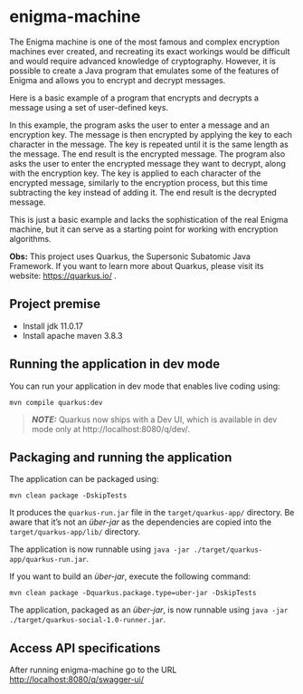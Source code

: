 # enigma-machine

The Enigma machine is one of the most famous and complex encryption machines ever created, and recreating its exact workings would be difficult and would require advanced knowledge of cryptography. However, it is possible to create a Java program that emulates some of the features of Enigma and allows you to encrypt and decrypt messages.

Here is a basic example of a program that encrypts and decrypts a message using a set of user-defined keys.

In this example, the program asks the user to enter a message and an encryption key. The message is then encrypted by applying the key to each character in the message. The key is repeated until it is the same length as the message. The end result is the encrypted message. The program also asks the user to enter the encrypted message they want to decrypt, along with the encryption key. The key is applied to each character of the encrypted message, similarly to the encryption process, but this time subtracting the key instead of adding it. The end result is the decrypted message.

This is just a basic example and lacks the sophistication of the real Enigma machine, but it can serve as a starting point for working with encryption algorithms.

**Obs:** This project uses Quarkus, the Supersonic Subatomic Java Framework. If you want to learn more about Quarkus, please visit its website: https://quarkus.io/ .

## Project premise
- Install jdk 11.0.17
- Install apache maven 3.8.3

## Running the application in dev mode

You can run your application in dev mode that enables live coding using:
```script
mvn compile quarkus:dev
```

> **_NOTE:_**  Quarkus now ships with a Dev UI, which is available in dev mode only at http://localhost:8080/q/dev/.

## Packaging and running the application

The application can be packaged using:
```script
mvn clean package -DskipTests
```
It produces the `quarkus-run.jar` file in the `target/quarkus-app/` directory.
Be aware that it’s not an _über-jar_ as the dependencies are copied into the `target/quarkus-app/lib/` directory.

The application is now runnable using `java -jar ./target/quarkus-app/quarkus-run.jar`.

If you want to build an _über-jar_, execute the following command:
```script
mvn clean package -Dquarkus.package.type=uber-jar -DskipTests
```
The application, packaged as an _über-jar_, is now runnable using `java -jar ./target/quarkus-social-1.0-runner.jar`.

## Access API specifications
After running enigma-machine go to the URL [http://localhost:8080/q/swagger-ui/](http://localhost:8080/q/swagger-ui/)